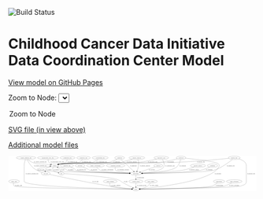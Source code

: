 <link rel='stylesheet' href="assets/style.css">
<link rel='stylesheet' href="https://unpkg.com/leaflet@1.5.1/dist/leaflet.css" integrity="sha512-xwE/Az9zrjBIphAcBb3F6JVqxf46+CDLwfLMHloNu6KEQCAWi6HcDUbeOfBIptF7tcCzusKFjFw2yuvEpDL9wQ==" crossorigin="">
<script type="text/javascript" src="https://code.jquery.com/jquery-3.2.1.min.js"></script>
<script type="text/javascript"  src="https://unpkg.com/leaflet@1.5.1/dist/leaflet.js"></script>
<script type="text/javascript" src="assets/actions.js"></script>

![Build Status](https://github.com/CBIIT/ccdi-dcc-model/actions/workflows/model-test-and-deploy.yml/badge.svg)

# Childhood Cancer Data Initiative Data Coordination Center Model

[View model on GitHub Pages](https://cbiit.github.io/ccdi-dcc-model/)



Zoom to Node: <select id="node_select">
  <option value="">Zoom to Node</option>
</select>
<div id="model"></div>

<p>
<a href="./model-desc/ccdi-dcc-model.svg">SVG file (in view above)</a>
<p>
<a href="./model-desc">Additional model files</a>
<div id='graph' style='display:off;'>
<svg width="2744pt" height="392pt"
 viewBox="0.00 0.00 2743.79 392.00" xmlns="http://www.w3.org/2000/svg" xmlns:xlink="http://www.w3.org/1999/xlink">
<g id="graph0" class="graph" transform="scale(1 1) rotate(0) translate(4 388)">
<title>Perl</title>
<polygon fill="#ffffff" stroke="transparent" points="-4,4 -4,-388 2739.7947,-388 2739.7947,4 -4,4"/>
<!-- medical_history -->
<g id="node1" class="node">
<title>medical_history</title>
<ellipse fill="none" stroke="#000000" cx="2094.7947" cy="-279" rx="85.2851" ry="18"/>
<text text-anchor="middle" x="2094.7947" y="-275.3" font-family="Times,serif" font-size="14.00" fill="#000000">medical_history</text>
</g>
<!-- participant -->
<g id="node3" class="node">
<title>participant</title>
<ellipse fill="none" stroke="#000000" cx="1407.7947" cy="-192" rx="62.2891" ry="18"/>
<text text-anchor="middle" x="1407.7947" y="-188.3" font-family="Times,serif" font-size="14.00" fill="#000000">participant</text>
</g>
<!-- medical_history&#45;&gt;participant -->
<g id="edge40" class="edge">
<title>medical_history&#45;&gt;participant</title>
<path fill="none" stroke="#000000" d="M2051.4388,-263.4614C2016.6088,-251.6713 1966.1864,-236.1469 1920.7947,-228 1838.2879,-213.1917 1600.8106,-200.7383 1480.0969,-195.1524"/>
<polygon fill="#000000" stroke="#000000" points="1479.9964,-191.6442 1469.8463,-194.6816 1479.6752,-198.6368 1479.9964,-191.6442"/>
<text text-anchor="middle" x="2051.7947" y="-231.8" font-family="Times,serif" font-size="14.00" fill="#000000">of_medical_history</text>
</g>
<!-- study_arm -->
<g id="node2" class="node">
<title>study_arm</title>
<ellipse fill="none" stroke="#000000" cx="59.7947" cy="-105" rx="59.5901" ry="18"/>
<text text-anchor="middle" x="59.7947" y="-101.3" font-family="Times,serif" font-size="14.00" fill="#000000">study_arm</text>
</g>
<!-- study -->
<g id="node14" class="node">
<title>study</title>
<ellipse fill="none" stroke="#000000" cx="1407.7947" cy="-18" rx="36.2938" ry="18"/>
<text text-anchor="middle" x="1407.7947" y="-14.3" font-family="Times,serif" font-size="14.00" fill="#000000">study</text>
</g>
<!-- study_arm&#45;&gt;study -->
<g id="edge36" class="edge">
<title>study_arm&#45;&gt;study</title>
<path fill="none" stroke="#000000" d="M54.5628,-87.0291C52.5514,-75.9995 52.4335,-62.4209 60.7947,-54 84.181,-30.4467 1125.2995,-20.3573 1360.7887,-18.3743"/>
<polygon fill="#000000" stroke="#000000" points="1361.0987,-21.8719 1371.0692,-18.2886 1361.0403,-14.8721 1361.0987,-21.8719"/>
<text text-anchor="middle" x="109.2947" y="-57.8" font-family="Times,serif" font-size="14.00" fill="#000000">of_study_arm</text>
</g>
<!-- consent_group -->
<g id="node15" class="node">
<title>consent_group</title>
<ellipse fill="none" stroke="#000000" cx="1407.7947" cy="-105" rx="79.0865" ry="18"/>
<text text-anchor="middle" x="1407.7947" y="-101.3" font-family="Times,serif" font-size="14.00" fill="#000000">consent_group</text>
</g>
<!-- participant&#45;&gt;consent_group -->
<g id="edge20" class="edge">
<title>participant&#45;&gt;consent_group</title>
<path fill="none" stroke="#000000" d="M1407.7947,-173.9735C1407.7947,-162.1918 1407.7947,-146.5607 1407.7947,-133.1581"/>
<polygon fill="#000000" stroke="#000000" points="1411.2948,-133.0033 1407.7947,-123.0034 1404.2948,-133.0034 1411.2948,-133.0033"/>
<text text-anchor="middle" x="1458.2947" y="-144.8" font-family="Times,serif" font-size="14.00" fill="#000000">of_participant</text>
</g>
<!-- treatment -->
<g id="node4" class="node">
<title>treatment</title>
<ellipse fill="none" stroke="#000000" cx="2255.7947" cy="-279" rx="57.6901" ry="18"/>
<text text-anchor="middle" x="2255.7947" y="-275.3" font-family="Times,serif" font-size="14.00" fill="#000000">treatment</text>
</g>
<!-- treatment&#45;&gt;participant -->
<g id="edge37" class="edge">
<title>treatment&#45;&gt;participant</title>
<path fill="none" stroke="#000000" d="M2224.6567,-263.7084C2198.4424,-251.6397 2159.6004,-235.6117 2123.7947,-228 2002.6579,-202.2482 1637.1793,-194.7788 1480.4475,-192.7294"/>
<polygon fill="#000000" stroke="#000000" points="1480.4742,-189.2295 1470.4305,-192.6021 1480.3852,-196.2289 1480.4742,-189.2295"/>
<text text-anchor="middle" x="2218.7947" y="-231.8" font-family="Times,serif" font-size="14.00" fill="#000000">of_treatment</text>
</g>
<!-- pathology_file -->
<g id="node5" class="node">
<title>pathology_file</title>
<ellipse fill="none" stroke="#000000" cx="828.7947" cy="-366" rx="76.0865" ry="18"/>
<text text-anchor="middle" x="828.7947" y="-362.3" font-family="Times,serif" font-size="14.00" fill="#000000">pathology_file</text>
</g>
<!-- sample -->
<g id="node13" class="node">
<title>sample</title>
<ellipse fill="none" stroke="#000000" cx="508.7947" cy="-279" rx="44.393" ry="18"/>
<text text-anchor="middle" x="508.7947" y="-275.3" font-family="Times,serif" font-size="14.00" fill="#000000">sample</text>
</g>
<!-- pathology_file&#45;&gt;sample -->
<g id="edge25" class="edge">
<title>pathology_file&#45;&gt;sample</title>
<path fill="none" stroke="#000000" d="M816.2677,-348.1183C807.0647,-336.5253 793.4693,-322.2735 777.7947,-315 734.304,-294.8189 609.7586,-306.6491 562.7947,-297 558.9303,-296.206 554.9579,-295.2219 551.0053,-294.1264"/>
<polygon fill="#000000" stroke="#000000" points="551.8771,-290.7339 541.2933,-291.2181 549.869,-297.4397 551.8771,-290.7339"/>
<text text-anchor="middle" x="859.7947" y="-318.8" font-family="Times,serif" font-size="14.00" fill="#000000">of_pathology_file</text>
</g>
<!-- clinical_measure_file -->
<g id="node6" class="node">
<title>clinical_measure_file</title>
<ellipse fill="none" stroke="#000000" cx="192.7947" cy="-366" rx="108.5808" ry="18"/>
<text text-anchor="middle" x="192.7947" y="-362.3" font-family="Times,serif" font-size="14.00" fill="#000000">clinical_measure_file</text>
</g>
<!-- clinical_measure_file&#45;&gt;participant -->
<g id="edge33" class="edge">
<title>clinical_measure_file&#45;&gt;participant</title>
<path fill="none" stroke="#000000" d="M201.9432,-347.7314C218.8383,-316.3141 258.2528,-253.0192 312.7947,-228 336.0567,-217.3294 1094.572,-199.1466 1335.2697,-193.6326"/>
<polygon fill="#000000" stroke="#000000" points="1335.4,-197.1306 1345.3173,-193.4029 1335.2399,-190.1325 1335.4,-197.1306"/>
<text text-anchor="middle" x="350.7947" y="-275.3" font-family="Times,serif" font-size="14.00" fill="#000000">of_clinical_measure_file</text>
</g>
<!-- clinical_measure_file&#45;&gt;sample -->
<g id="edge35" class="edge">
<title>clinical_measure_file&#45;&gt;sample</title>
<path fill="none" stroke="#000000" d="M212.0411,-348.1875C225.5113,-336.7805 244.4876,-322.7171 263.7947,-315 317.9574,-293.3512 336.0899,-305.5103 393.7947,-297 414.6498,-293.9243 437.6037,-290.3664 457.4831,-287.23"/>
<polygon fill="#000000" stroke="#000000" points="458.2413,-290.6536 467.5711,-285.6331 457.1468,-283.7397 458.2413,-290.6536"/>
<text text-anchor="middle" x="349.7947" y="-318.8" font-family="Times,serif" font-size="14.00" fill="#000000">of_clinical_measure_file</text>
</g>
<!-- clinical_measure_file&#45;&gt;study -->
<g id="edge34" class="edge">
<title>clinical_measure_file&#45;&gt;study</title>
<path fill="none" stroke="#000000" d="M185.802,-347.975C179.6931,-330.5896 171.7947,-303.3946 171.7947,-279 171.7947,-279 171.7947,-279 171.7947,-105 171.7947,-44.2202 1135.3974,-22.946 1360.9625,-18.7986"/>
<polygon fill="#000000" stroke="#000000" points="1361.2042,-22.2949 1371.139,-18.6139 1361.0771,-15.296 1361.2042,-22.2949"/>
<text text-anchor="middle" x="257.7947" y="-188.3" font-family="Times,serif" font-size="14.00" fill="#000000">of_clinical_measure_file</text>
</g>
<!-- radiology_file -->
<g id="node7" class="node">
<title>radiology_file</title>
<ellipse fill="none" stroke="#000000" cx="644.7947" cy="-279" rx="73.387" ry="18"/>
<text text-anchor="middle" x="644.7947" y="-275.3" font-family="Times,serif" font-size="14.00" fill="#000000">radiology_file</text>
</g>
<!-- radiology_file&#45;&gt;participant -->
<g id="edge24" class="edge">
<title>radiology_file&#45;&gt;participant</title>
<path fill="none" stroke="#000000" d="M686.0186,-263.8712C699.9892,-258.0873 715.4311,-250.9487 728.7947,-243 738.0415,-237.5 737.7308,-231.8041 747.7947,-228 801.5267,-207.6898 1174.9605,-197.1276 1335.1202,-193.4895"/>
<polygon fill="#000000" stroke="#000000" points="1335.4366,-196.9834 1345.3555,-193.2599 1335.2795,-189.9852 1335.4366,-196.9834"/>
<text text-anchor="middle" x="806.7947" y="-231.8" font-family="Times,serif" font-size="14.00" fill="#000000">of_radiology_file</text>
</g>
<!-- pdx -->
<g id="node8" class="node">
<title>pdx</title>
<ellipse fill="none" stroke="#000000" cx="583.7947" cy="-192" rx="27.8951" ry="18"/>
<text text-anchor="middle" x="583.7947" y="-188.3" font-family="Times,serif" font-size="14.00" fill="#000000">pdx</text>
</g>
<!-- pdx&#45;&gt;sample -->
<g id="edge38" class="edge">
<title>pdx&#45;&gt;sample</title>
<path fill="none" stroke="#000000" d="M578.8564,-209.8802C575.3293,-220.3369 569.7809,-233.3374 561.7947,-243 556.9228,-248.8945 550.8452,-254.2194 544.5609,-258.8556"/>
<polygon fill="#000000" stroke="#000000" points="542.2357,-256.2054 535.957,-264.7394 546.1872,-261.9835 542.2357,-256.2054"/>
<text text-anchor="middle" x="595.7947" y="-231.8" font-family="Times,serif" font-size="14.00" fill="#000000">of_pdx</text>
</g>
<!-- pdx&#45;&gt;study -->
<g id="edge39" class="edge">
<title>pdx&#45;&gt;study</title>
<path fill="none" stroke="#000000" d="M611.7535,-190.4589C717.9355,-184.3689 1095.9388,-160.4684 1209.7947,-123 1240.0618,-113.0395 1243.7978,-102.2145 1271.7947,-87 1305.6101,-68.6235 1344.8722,-48.8692 1372.4929,-35.2267"/>
<polygon fill="#000000" stroke="#000000" points="1374.3243,-38.2263 1381.7492,-30.6684 1371.2317,-31.9465 1374.3243,-38.2263"/>
<text text-anchor="middle" x="1295.7947" y="-101.3" font-family="Times,serif" font-size="14.00" fill="#000000">of_pdx</text>
</g>
<!-- study_funding -->
<g id="node9" class="node">
<title>study_funding</title>
<ellipse fill="none" stroke="#000000" cx="1123.7947" cy="-105" rx="77.1866" ry="18"/>
<text text-anchor="middle" x="1123.7947" y="-101.3" font-family="Times,serif" font-size="14.00" fill="#000000">study_funding</text>
</g>
<!-- study_funding&#45;&gt;study -->
<g id="edge16" class="edge">
<title>study_funding&#45;&gt;study</title>
<path fill="none" stroke="#000000" d="M1118.7725,-86.8155C1116.9606,-75.9834 1116.9823,-62.6958 1124.7947,-54 1140.3049,-36.736 1284.8094,-25.4538 1361.1036,-20.6488"/>
<polygon fill="#000000" stroke="#000000" points="1361.6304,-24.123 1371.3958,-20.0138 1361.1993,-17.1363 1361.6304,-24.123"/>
<text text-anchor="middle" x="1186.7947" y="-57.8" font-family="Times,serif" font-size="14.00" fill="#000000">of_study_funding</text>
</g>
<!-- exposure -->
<g id="node10" class="node">
<title>exposure</title>
<ellipse fill="none" stroke="#000000" cx="789.7947" cy="-279" rx="53.0913" ry="18"/>
<text text-anchor="middle" x="789.7947" y="-275.3" font-family="Times,serif" font-size="14.00" fill="#000000">exposure</text>
</g>
<!-- exposure&#45;&gt;participant -->
<g id="edge4" class="edge">
<title>exposure&#45;&gt;participant</title>
<path fill="none" stroke="#000000" d="M822.1541,-264.575C836.7355,-258.0399 854.1554,-250.1838 869.7947,-243 884.0681,-236.4436 886.5942,-231.9572 901.7947,-228 981.6074,-207.222 1215.4727,-197.5777 1335.2591,-193.8975"/>
<polygon fill="#000000" stroke="#000000" points="1335.5456,-197.3906 1345.4356,-193.5908 1335.3346,-190.3937 1335.5456,-197.3906"/>
<text text-anchor="middle" x="945.2947" y="-231.8" font-family="Times,serif" font-size="14.00" fill="#000000">of_exposure</text>
</g>
<!-- laboratory_test -->
<g id="node11" class="node">
<title>laboratory_test</title>
<ellipse fill="none" stroke="#000000" cx="1688.7947" cy="-366" rx="81.7856" ry="18"/>
<text text-anchor="middle" x="1688.7947" y="-362.3" font-family="Times,serif" font-size="14.00" fill="#000000">laboratory_test</text>
</g>
<!-- laboratory_test&#45;&gt;participant -->
<g id="edge6" class="edge">
<title>laboratory_test&#45;&gt;participant</title>
<path fill="none" stroke="#000000" d="M1700.7015,-348.0884C1713.8477,-325.84 1730.9082,-287.5772 1712.7947,-261 1686.7725,-222.8187 1560.5092,-204.9062 1478.8145,-197.1889"/>
<polygon fill="#000000" stroke="#000000" points="1478.8654,-193.6791 1468.5882,-196.2539 1478.2279,-200.65 1478.8654,-193.6791"/>
<text text-anchor="middle" x="1785.2947" y="-275.3" font-family="Times,serif" font-size="14.00" fill="#000000">of_laboratory_test</text>
</g>
<!-- laboratory_test&#45;&gt;sample -->
<g id="edge7" class="edge">
<title>laboratory_test&#45;&gt;sample</title>
<path fill="none" stroke="#000000" d="M1634.9452,-352.2389C1584.0232,-339.9204 1505.2732,-322.6571 1435.7947,-315 1242.9212,-293.7437 753.9998,-330.0546 562.7947,-297 558.854,-296.3187 554.8097,-295.4031 550.7932,-294.3441"/>
<polygon fill="#000000" stroke="#000000" points="551.5209,-290.9105 540.9407,-291.4686 549.5596,-297.6302 551.5209,-290.9105"/>
<text text-anchor="middle" x="1592.2947" y="-318.8" font-family="Times,serif" font-size="14.00" fill="#000000">of_laboratory_test</text>
</g>
<!-- synonym -->
<g id="node12" class="node">
<title>synonym</title>
<ellipse fill="none" stroke="#000000" cx="1906.7947" cy="-366" rx="51.9908" ry="18"/>
<text text-anchor="middle" x="1906.7947" y="-362.3" font-family="Times,serif" font-size="14.00" fill="#000000">synonym</text>
</g>
<!-- synonym&#45;&gt;participant -->
<g id="edge30" class="edge">
<title>synonym&#45;&gt;participant</title>
<path fill="none" stroke="#000000" d="M1903.0649,-348.02C1897.1452,-324.2247 1883.2305,-282.7532 1854.7947,-261 1797.3398,-217.0473 1591.0437,-200.6201 1479.9155,-194.8645"/>
<polygon fill="#000000" stroke="#000000" points="1479.9564,-191.3622 1469.7934,-194.3561 1479.6052,-198.3534 1479.9564,-191.3622"/>
<text text-anchor="middle" x="1925.2947" y="-275.3" font-family="Times,serif" font-size="14.00" fill="#000000">of_synonym</text>
</g>
<!-- synonym&#45;&gt;sample -->
<g id="edge28" class="edge">
<title>synonym&#45;&gt;sample</title>
<path fill="none" stroke="#000000" d="M1865.5631,-354.9252C1817.1804,-342.5128 1734.3372,-323.0711 1661.7947,-315 1419.0376,-287.9907 803.5673,-338.0982 562.7947,-297 558.8525,-296.3271 554.8073,-295.4171 550.7901,-294.3619"/>
<polygon fill="#000000" stroke="#000000" points="551.5166,-290.9281 540.9368,-291.4917 549.5589,-297.6488 551.5166,-290.9281"/>
<text text-anchor="middle" x="1792.2947" y="-318.8" font-family="Times,serif" font-size="14.00" fill="#000000">of_synonym</text>
</g>
<!-- synonym&#45;&gt;study -->
<g id="edge29" class="edge">
<title>synonym&#45;&gt;study</title>
<path fill="none" stroke="#000000" d="M1957.1708,-361.2755C2062.7261,-350.8673 2299.3307,-324.6764 2322.7947,-297 2333.1415,-284.7957 2330.5629,-274.9877 2322.7947,-261 2235.3558,-103.554 1627.0929,-37.5959 1453.7828,-21.8689"/>
<polygon fill="#000000" stroke="#000000" points="1453.9863,-18.3732 1443.7141,-20.9676 1453.3622,-25.3453 1453.9863,-18.3732"/>
<text text-anchor="middle" x="2314.2947" y="-188.3" font-family="Times,serif" font-size="14.00" fill="#000000">of_synonym</text>
</g>
<!-- sample&#45;&gt;participant -->
<g id="edge1" class="edge">
<title>sample&#45;&gt;participant</title>
<path fill="none" stroke="#000000" d="M543.0161,-267.3934C549.5685,-265.2277 556.3837,-263.0137 562.7947,-261 589.7625,-252.5293 597.6437,-253.7303 623.7947,-243 636.8556,-237.6408 638.1874,-231.7615 651.7947,-228 716.4435,-210.1291 1158.8933,-197.8641 1335.3586,-193.6312"/>
<polygon fill="#000000" stroke="#000000" points="1335.6688,-197.1249 1345.5826,-193.3878 1335.5021,-190.1269 1335.6688,-197.1249"/>
<text text-anchor="middle" x="688.2947" y="-231.8" font-family="Times,serif" font-size="14.00" fill="#000000">of_sample</text>
</g>
<!-- sample&#45;&gt;pdx -->
<g id="edge3" class="edge">
<title>sample&#45;&gt;pdx</title>
<path fill="none" stroke="#000000" d="M494.2428,-261.9664C487.2021,-251.5673 481.6618,-238.3309 488.7947,-228 495.8534,-217.7766 523.9115,-207.9034 547.7198,-201.0907"/>
<polygon fill="#000000" stroke="#000000" points="548.8814,-204.4011 557.5896,-198.3663 547.0188,-197.6534 548.8814,-204.4011"/>
<text text-anchor="middle" x="525.2947" y="-231.8" font-family="Times,serif" font-size="14.00" fill="#000000">of_sample</text>
</g>
<!-- cell_line -->
<g id="node24" class="node">
<title>cell_line</title>
<ellipse fill="none" stroke="#000000" cx="410.7947" cy="-192" rx="49.2915" ry="18"/>
<text text-anchor="middle" x="410.7947" y="-188.3" font-family="Times,serif" font-size="14.00" fill="#000000">cell_line</text>
</g>
<!-- sample&#45;&gt;cell_line -->
<g id="edge2" class="edge">
<title>sample&#45;&gt;cell_line</title>
<path fill="none" stroke="#000000" d="M470.3802,-270.033C445.4327,-263.3433 416.2217,-253.5674 408.7947,-243 404.1891,-236.4471 403.0853,-228.1634 403.5844,-220.1882"/>
<polygon fill="#000000" stroke="#000000" points="407.083,-220.4422 405.0044,-210.0532 400.1507,-219.4709 407.083,-220.4422"/>
<text text-anchor="middle" x="445.2947" y="-231.8" font-family="Times,serif" font-size="14.00" fill="#000000">of_sample</text>
</g>
<!-- consent_group&#45;&gt;study -->
<g id="edge10" class="edge">
<title>consent_group&#45;&gt;study</title>
<path fill="none" stroke="#000000" d="M1407.7947,-86.9735C1407.7947,-75.1918 1407.7947,-59.5607 1407.7947,-46.1581"/>
<polygon fill="#000000" stroke="#000000" points="1411.2948,-46.0033 1407.7947,-36.0034 1404.2948,-46.0034 1411.2948,-46.0033"/>
<text text-anchor="middle" x="1471.2947" y="-57.8" font-family="Times,serif" font-size="14.00" fill="#000000">of_consent_group</text>
</g>
<!-- study_admin -->
<g id="node16" class="node">
<title>study_admin</title>
<ellipse fill="none" stroke="#000000" cx="1574.7947" cy="-105" rx="70.3881" ry="18"/>
<text text-anchor="middle" x="1574.7947" y="-101.3" font-family="Times,serif" font-size="14.00" fill="#000000">study_admin</text>
</g>
<!-- study_admin&#45;&gt;study -->
<g id="edge18" class="edge">
<title>study_admin&#45;&gt;study</title>
<path fill="none" stroke="#000000" d="M1566.1574,-86.9776C1559.9866,-75.9274 1550.6802,-62.3453 1538.7947,-54 1513.7191,-36.3934 1480.3604,-27.3856 1453.5818,-22.7834"/>
<polygon fill="#000000" stroke="#000000" points="1454.0939,-19.321 1443.6718,-21.2265 1453.0074,-26.2362 1454.0939,-19.321"/>
<text text-anchor="middle" x="1609.2947" y="-57.8" font-family="Times,serif" font-size="14.00" fill="#000000">of_study_admin</text>
</g>
<!-- family_relationship -->
<g id="node17" class="node">
<title>family_relationship</title>
<ellipse fill="none" stroke="#000000" cx="960.7947" cy="-279" rx="100.1823" ry="18"/>
<text text-anchor="middle" x="960.7947" y="-275.3" font-family="Times,serif" font-size="14.00" fill="#000000">family_relationship</text>
</g>
<!-- family_relationship&#45;&gt;participant -->
<g id="edge5" class="edge">
<title>family_relationship&#45;&gt;participant</title>
<path fill="none" stroke="#000000" d="M974.2993,-261.1496C984.1511,-249.5706 998.5757,-235.3227 1014.7947,-228 1043.2737,-215.142 1230.7287,-202.3285 1336.126,-196.0253"/>
<polygon fill="#000000" stroke="#000000" points="1336.598,-199.5036 1346.3732,-195.4176 1336.1835,-192.5159 1336.598,-199.5036"/>
<text text-anchor="middle" x="1094.2947" y="-231.8" font-family="Times,serif" font-size="14.00" fill="#000000">of_family_relationship</text>
</g>
<!-- treatment_response -->
<g id="node18" class="node">
<title>treatment_response</title>
<ellipse fill="none" stroke="#000000" cx="1183.7947" cy="-279" rx="104.7816" ry="18"/>
<text text-anchor="middle" x="1183.7947" y="-275.3" font-family="Times,serif" font-size="14.00" fill="#000000">treatment_response</text>
</g>
<!-- treatment_response&#45;&gt;participant -->
<g id="edge31" class="edge">
<title>treatment_response&#45;&gt;participant</title>
<path fill="none" stroke="#000000" d="M1178.8758,-260.9068C1177.1028,-250.109 1177.1292,-236.8255 1184.7947,-228 1194.9041,-216.3608 1276.7308,-205.4376 1338.3569,-198.7422"/>
<polygon fill="#000000" stroke="#000000" points="1338.8741,-202.207 1348.4455,-197.6639 1338.1301,-195.2466 1338.8741,-202.207"/>
<text text-anchor="middle" x="1267.7947" y="-231.8" font-family="Times,serif" font-size="14.00" fill="#000000">of_treatment_response</text>
</g>
<!-- generic_file -->
<g id="node19" class="node">
<title>generic_file</title>
<ellipse fill="none" stroke="#000000" cx="2495.7947" cy="-366" rx="65.7887" ry="18"/>
<text text-anchor="middle" x="2495.7947" y="-362.3" font-family="Times,serif" font-size="14.00" fill="#000000">generic_file</text>
</g>
<!-- generic_file&#45;&gt;participant -->
<g id="edge15" class="edge">
<title>generic_file&#45;&gt;participant</title>
<path fill="none" stroke="#000000" d="M2475.7329,-348.7648C2438.263,-317.7811 2353.81,-253.5262 2269.7947,-228 2195.3932,-205.3947 1674.5035,-195.775 1480.4368,-192.9481"/>
<polygon fill="#000000" stroke="#000000" points="1480.3874,-189.4471 1470.338,-192.8028 1480.2866,-196.4464 1480.3874,-189.4471"/>
<text text-anchor="middle" x="2456.7947" y="-275.3" font-family="Times,serif" font-size="14.00" fill="#000000">of_generic_file</text>
</g>
<!-- generic_file&#45;&gt;sample -->
<g id="edge13" class="edge">
<title>generic_file&#45;&gt;sample</title>
<path fill="none" stroke="#000000" d="M2433.8266,-359.8726C2317.3949,-348.653 2057.9376,-325.0411 1838.7947,-315 1697.1514,-308.5099 702.592,-320.6991 562.7947,-297 558.8518,-296.3316 554.806,-295.4247 550.7885,-294.3714"/>
<polygon fill="#000000" stroke="#000000" points="551.5143,-290.9375 540.9346,-291.5041 549.5585,-297.6587 551.5143,-290.9375"/>
<text text-anchor="middle" x="2126.7947" y="-318.8" font-family="Times,serif" font-size="14.00" fill="#000000">of_generic_file</text>
</g>
<!-- generic_file&#45;&gt;study -->
<g id="edge14" class="edge">
<title>generic_file&#45;&gt;study</title>
<path fill="none" stroke="#000000" d="M2546.8366,-354.6502C2584.7049,-342.8675 2629.7947,-320.1895 2629.7947,-279 2629.7947,-279 2629.7947,-279 2629.7947,-105 2629.7947,-69.6618 2601.8217,-66.5701 2568.7947,-54 2515.9435,-33.8847 1664.148,-21.3786 1454.2553,-18.5927"/>
<polygon fill="#000000" stroke="#000000" points="1454.2262,-15.0922 1444.181,-18.46 1454.1339,-22.0915 1454.2262,-15.0922"/>
<text text-anchor="middle" x="2682.7947" y="-188.3" font-family="Times,serif" font-size="14.00" fill="#000000">of_generic_file</text>
</g>
<!-- cytogenomic_file -->
<g id="node20" class="node">
<title>cytogenomic_file</title>
<ellipse fill="none" stroke="#000000" cx="1012.7947" cy="-366" rx="89.8845" ry="18"/>
<text text-anchor="middle" x="1012.7947" y="-362.3" font-family="Times,serif" font-size="14.00" fill="#000000">cytogenomic_file</text>
</g>
<!-- cytogenomic_file&#45;&gt;sample -->
<g id="edge19" class="edge">
<title>cytogenomic_file&#45;&gt;sample</title>
<path fill="none" stroke="#000000" d="M989.5667,-348.3927C972.5974,-336.6046 948.5016,-322.009 924.7947,-315 847.5559,-292.1642 641.9535,-311.8725 562.7947,-297 558.9174,-296.2715 554.9362,-295.3325 550.9778,-294.2664"/>
<polygon fill="#000000" stroke="#000000" points="551.8387,-290.8713 541.2572,-291.4017 549.8599,-297.5858 551.8387,-290.8713"/>
<text text-anchor="middle" x="1029.2947" y="-318.8" font-family="Times,serif" font-size="14.00" fill="#000000">of_cytogenomic_file</text>
</g>
<!-- publication -->
<g id="node21" class="node">
<title>publication</title>
<ellipse fill="none" stroke="#000000" cx="2327.7947" cy="-105" rx="63.0888" ry="18"/>
<text text-anchor="middle" x="2327.7947" y="-101.3" font-family="Times,serif" font-size="14.00" fill="#000000">publication</text>
</g>
<!-- publication&#45;&gt;study -->
<g id="edge11" class="edge">
<title>publication&#45;&gt;study</title>
<path fill="none" stroke="#000000" d="M2308.4697,-87.8485C2293.7739,-75.9518 2272.4514,-61.029 2250.7947,-54 2175.1266,-29.4407 1620.8752,-20.6396 1454.7351,-18.5371"/>
<polygon fill="#000000" stroke="#000000" points="1454.405,-15.0328 1444.3623,-18.4082 1454.318,-22.0323 1454.405,-15.0328"/>
<text text-anchor="middle" x="2330.7947" y="-57.8" font-family="Times,serif" font-size="14.00" fill="#000000">of_publication</text>
</g>
<!-- study_personnel -->
<g id="node22" class="node">
<title>study_personnel</title>
<ellipse fill="none" stroke="#000000" cx="2495.7947" cy="-105" rx="87.1846" ry="18"/>
<text text-anchor="middle" x="2495.7947" y="-101.3" font-family="Times,serif" font-size="14.00" fill="#000000">study_personnel</text>
</g>
<!-- study_personnel&#45;&gt;study -->
<g id="edge32" class="edge">
<title>study_personnel&#45;&gt;study</title>
<path fill="none" stroke="#000000" d="M2467.0739,-87.8155C2445.5263,-75.9023 2414.8608,-60.9734 2385.7947,-54 2294.8318,-32.1766 1636.6162,-21.2592 1454.4257,-18.6341"/>
<polygon fill="#000000" stroke="#000000" points="1454.41,-15.1336 1444.3611,-18.4905 1454.3102,-22.1329 1454.41,-15.1336"/>
<text text-anchor="middle" x="2495.2947" y="-57.8" font-family="Times,serif" font-size="14.00" fill="#000000">of_study_personnel</text>
</g>
<!-- methylation_array_file -->
<g id="node23" class="node">
<title>methylation_array_file</title>
<ellipse fill="none" stroke="#000000" cx="434.7947" cy="-366" rx="115.8798" ry="18"/>
<text text-anchor="middle" x="434.7947" y="-362.3" font-family="Times,serif" font-size="14.00" fill="#000000">methylation_array_file</text>
</g>
<!-- methylation_array_file&#45;&gt;sample -->
<g id="edge12" class="edge">
<title>methylation_array_file&#45;&gt;sample</title>
<path fill="none" stroke="#000000" d="M435.5946,-347.5149C436.8612,-337.1032 439.8612,-324.3532 446.7947,-315 452.2341,-307.6624 459.6495,-301.5734 467.4612,-296.6201"/>
<polygon fill="#000000" stroke="#000000" points="469.438,-299.5209 476.365,-291.5041 465.9506,-293.4514 469.438,-299.5209"/>
<text text-anchor="middle" x="538.2947" y="-318.8" font-family="Times,serif" font-size="14.00" fill="#000000">of_methylation_array_file</text>
</g>
<!-- cell_line&#45;&gt;sample -->
<g id="edge9" class="edge">
<title>cell_line&#45;&gt;sample</title>
<path fill="none" stroke="#000000" d="M370.8731,-202.9408C349.3728,-209.7263 326.0033,-218.867 319.7947,-228 316.0467,-233.5133 315.5445,-237.8638 319.7947,-243 324.221,-248.3489 402.6376,-261.9378 457.0571,-270.8054"/>
<polygon fill="#000000" stroke="#000000" points="456.8226,-274.313 467.2537,-272.4577 457.9423,-267.4031 456.8226,-274.313"/>
<text text-anchor="middle" x="360.2947" y="-231.8" font-family="Times,serif" font-size="14.00" fill="#000000">of_cell_line</text>
</g>
<!-- cell_line&#45;&gt;study -->
<g id="edge8" class="edge">
<title>cell_line&#45;&gt;study</title>
<path fill="none" stroke="#000000" d="M453.0003,-182.6111C561.9368,-158.6183 861.6824,-94.1271 1113.7947,-54 1201.0444,-40.113 1303.6022,-28.6512 1361.6236,-22.6142"/>
<polygon fill="#000000" stroke="#000000" points="1362.3377,-26.0591 1371.9254,-21.5507 1361.6188,-19.0961 1362.3377,-26.0591"/>
<text text-anchor="middle" x="960.2947" y="-101.3" font-family="Times,serif" font-size="14.00" fill="#000000">of_cell_line</text>
</g>
<!-- sequencing_file -->
<g id="node25" class="node">
<title>sequencing_file</title>
<ellipse fill="none" stroke="#000000" cx="651.7947" cy="-366" rx="83.3857" ry="18"/>
<text text-anchor="middle" x="651.7947" y="-362.3" font-family="Times,serif" font-size="14.00" fill="#000000">sequencing_file</text>
</g>
<!-- sequencing_file&#45;&gt;sample -->
<g id="edge17" class="edge">
<title>sequencing_file&#45;&gt;sample</title>
<path fill="none" stroke="#000000" d="M648.0868,-347.5551C644.9709,-336.625 639.4226,-323.3258 629.7947,-315 606.472,-294.8315 592.3223,-305.8791 562.7947,-297 559.4278,-295.9875 555.9537,-294.9088 552.4673,-293.8018"/>
<polygon fill="#000000" stroke="#000000" points="553.2798,-290.3862 542.6879,-290.6388 551.1255,-297.0465 553.2798,-290.3862"/>
<text text-anchor="middle" x="707.2947" y="-318.8" font-family="Times,serif" font-size="14.00" fill="#000000">of_sequencing_file</text>
</g>
<!-- diagnosis -->
<g id="node26" class="node">
<title>diagnosis</title>
<ellipse fill="none" stroke="#000000" cx="1227.7947" cy="-366" rx="54.6905" ry="18"/>
<text text-anchor="middle" x="1227.7947" y="-362.3" font-family="Times,serif" font-size="14.00" fill="#000000">diagnosis</text>
</g>
<!-- diagnosis&#45;&gt;participant -->
<g id="edge27" class="edge">
<title>diagnosis&#45;&gt;participant</title>
<path fill="none" stroke="#000000" d="M1243.2596,-348.4626C1252.4146,-338.3668 1264.4146,-325.6168 1275.7947,-315 1285.0324,-306.382 1288.3296,-305.3677 1297.7947,-297 1327.8736,-270.4084 1361.0325,-238.3581 1382.9984,-216.7175"/>
<polygon fill="#000000" stroke="#000000" points="1385.6256,-219.042 1390.2778,-209.5231 1380.7049,-214.0632 1385.6256,-219.042"/>
<text text-anchor="middle" x="1379.2947" y="-275.3" font-family="Times,serif" font-size="14.00" fill="#000000">of_diagnosis</text>
</g>
<!-- diagnosis&#45;&gt;sample -->
<g id="edge26" class="edge">
<title>diagnosis&#45;&gt;sample</title>
<path fill="none" stroke="#000000" d="M1198.9373,-350.5374C1174.6041,-338.3671 1138.4597,-322.2856 1104.7947,-315 987.0105,-289.5098 681.4126,-318.2755 562.7947,-297 558.8583,-296.294 554.8171,-295.3613 550.8024,-294.2914"/>
<polygon fill="#000000" stroke="#000000" points="551.5338,-290.8585 540.9528,-291.3999 549.562,-297.575 551.5338,-290.8585"/>
<text text-anchor="middle" x="1194.2947" y="-318.8" font-family="Times,serif" font-size="14.00" fill="#000000">of_diagnosis</text>
</g>
<!-- survival -->
<g id="node27" class="node">
<title>survival</title>
<ellipse fill="none" stroke="#000000" cx="1655.7947" cy="-279" rx="48.1917" ry="18"/>
<text text-anchor="middle" x="1655.7947" y="-275.3" font-family="Times,serif" font-size="14.00" fill="#000000">survival</text>
</g>
<!-- survival&#45;&gt;participant -->
<g id="edge21" class="edge">
<title>survival&#45;&gt;participant</title>
<path fill="none" stroke="#000000" d="M1620.5257,-266.6274C1577.7387,-251.6175 1505.3525,-226.2239 1457.0704,-209.2862"/>
<polygon fill="#000000" stroke="#000000" points="1458.047,-205.9198 1447.4522,-205.9121 1455.7298,-212.5251 1458.047,-205.9198"/>
<text text-anchor="middle" x="1585.2947" y="-231.8" font-family="Times,serif" font-size="14.00" fill="#000000">of_survival</text>
</g>
<!-- genetic_analysis -->
<g id="node28" class="node">
<title>genetic_analysis</title>
<ellipse fill="none" stroke="#000000" cx="1418.7947" cy="-366" rx="87.9851" ry="18"/>
<text text-anchor="middle" x="1418.7947" y="-362.3" font-family="Times,serif" font-size="14.00" fill="#000000">genetic_analysis</text>
</g>
<!-- genetic_analysis&#45;&gt;participant -->
<g id="edge23" class="edge">
<title>genetic_analysis&#45;&gt;participant</title>
<path fill="none" stroke="#000000" d="M1429.2517,-347.8765C1431.9284,-342.3214 1434.4336,-336.0699 1435.7947,-330 1444.3698,-291.7588 1431.2249,-247.2955 1420.2002,-219.3992"/>
<polygon fill="#000000" stroke="#000000" points="1423.3337,-217.8176 1416.2785,-209.9134 1416.8647,-220.492 1423.3337,-217.8176"/>
<text text-anchor="middle" x="1507.7947" y="-275.3" font-family="Times,serif" font-size="14.00" fill="#000000">of_genetic_analysis</text>
</g>
<!-- genetic_analysis&#45;&gt;sample -->
<g id="edge22" class="edge">
<title>genetic_analysis&#45;&gt;sample</title>
<path fill="none" stroke="#000000" d="M1368.1892,-351.1683C1317.341,-336.2905 1246.0168,-315.501 1242.7947,-315 1093.4256,-291.7744 711.6734,-323.186 562.7947,-297 558.856,-296.3072 554.8131,-295.3837 550.7974,-294.3196"/>
<polygon fill="#000000" stroke="#000000" points="551.5268,-290.8863 540.9463,-291.4366 549.5607,-297.6045 551.5268,-290.8863"/>
<text text-anchor="middle" x="1361.7947" y="-318.8" font-family="Times,serif" font-size="14.00" fill="#000000">of_genetic_analysis</text>
</g>
</g>
</svg>
</div>
